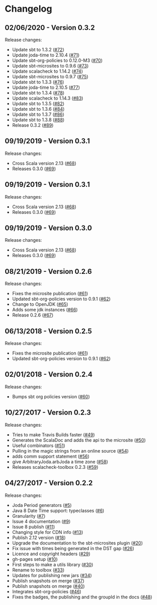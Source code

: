# Changelog

## 02/06/2020 - Version 0.3.2

Release changes:

* Update sbt to 1.3.2 ([#72](https://github.com/47degrees/scalacheck-toolbox/pull/72))
* Update joda-time to 2.10.4 ([#71](https://github.com/47degrees/scalacheck-toolbox/pull/71))
* Update sbt-org-policies to 0.12.0-M3 ([#70](https://github.com/47degrees/scalacheck-toolbox/pull/70))
* Update sbt-microsites to 0.9.6 ([#73](https://github.com/47degrees/scalacheck-toolbox/pull/73))
* Update scalacheck to 1.14.2 ([#74](https://github.com/47degrees/scalacheck-toolbox/pull/74))
* Update sbt-microsites to 0.9.7 ([#75](https://github.com/47degrees/scalacheck-toolbox/pull/75))
* Update sbt to 1.3.3 ([#76](https://github.com/47degrees/scalacheck-toolbox/pull/76))
* Update joda-time to 2.10.5 ([#77](https://github.com/47degrees/scalacheck-toolbox/pull/77))
* Update sbt to 1.3.4 ([#78](https://github.com/47degrees/scalacheck-toolbox/pull/78))
* Update scalacheck to 1.14.3 ([#83](https://github.com/47degrees/scalacheck-toolbox/pull/83))
* Update sbt to 1.3.5 ([#82](https://github.com/47degrees/scalacheck-toolbox/pull/82))
* Update sbt to 1.3.6 ([#84](https://github.com/47degrees/scalacheck-toolbox/pull/84))
* Update sbt to 1.3.7 ([#86](https://github.com/47degrees/scalacheck-toolbox/pull/86))
* Update sbt to 1.3.8 ([#88](https://github.com/47degrees/scalacheck-toolbox/pull/88))
* Release 0.3.2 ([#89](https://github.com/47degrees/scalacheck-toolbox/pull/89))


## 09/19/2019 - Version 0.3.1

Release changes:

* Cross Scala version 2.13 ([#68](https://github.com/47degrees/scalacheck-toolbox/pull/68))
* Releases 0.3.0 ([#69](https://github.com/47degrees/scalacheck-toolbox/pull/69))


## 09/19/2019 - Version 0.3.1

Release changes:

* Cross Scala version 2.13 ([#68](https://github.com/47degrees/scalacheck-toolbox/pull/68))
* Releases 0.3.0 ([#69](https://github.com/47degrees/scalacheck-toolbox/pull/69))


## 09/19/2019 - Version 0.3.0

Release changes:

* Cross Scala version 2.13 ([#68](https://github.com/47degrees/scalacheck-toolbox/pull/68))
* Releases 0.3.0 ([#69](https://github.com/47degrees/scalacheck-toolbox/pull/69))


## 08/21/2019 - Version 0.2.6

Release changes:

* Fixes the microsite publication ([#61](https://github.com/47degrees/scalacheck-toolbox/pull/61))
* Updated sbt-org-policies version to 0.9.1 ([#62](https://github.com/47degrees/scalacheck-toolbox/pull/62))
* Change to OpenJDK ([#65](https://github.com/47degrees/scalacheck-toolbox/pull/65))
* Adds some jdk instances ([#66](https://github.com/47degrees/scalacheck-toolbox/pull/66))
* Release 0.2.6 ([#67](https://github.com/47degrees/scalacheck-toolbox/pull/67))


## 06/13/2018 - Version 0.2.5

Release changes:

* Fixes the microsite publication ([#61](https://github.com/47degrees/scalacheck-toolbox/pull/61))
* Updated sbt-org-policies version to 0.9.1 ([#62](https://github.com/47degrees/scalacheck-toolbox/pull/62))


## 02/01/2018 - Version 0.2.4

Release changes:

* Bumps sbt org policies version ([#60](https://github.com/47degrees/scalacheck-toolbox/pull/60))


## 10/27/2017 - Version 0.2.3

Release changes:

* Tries to make Travis Builds faster ([#49](https://github.com/47degrees/scalacheck-toolbox/pull/49))
* Generates the ScalaDoc and adds the api to the microsite ([#50](https://github.com/47degrees/scalacheck-toolbox/pull/50))
* Useful combinators ([#51](https://github.com/47degrees/scalacheck-toolbox/pull/51))
* Pulling in the magic strings from an online source ([#54](https://github.com/47degrees/scalacheck-toolbox/pull/54))
* adds comm support statement ([#56](https://github.com/47degrees/scalacheck-toolbox/pull/56))
* give ArbitraryJoda.arbJoda a time zone ([#58](https://github.com/47degrees/scalacheck-toolbox/pull/58))
* Releases scalacheck-toolbox 0.2.3 ([#59](https://github.com/47degrees/scalacheck-toolbox/pull/59))


## 04/27/2017 - Version 0.2.2

Release changes:

* Joda Period generators ([#5](https://github.com/47degrees/scalacheck-toolbox/pull/5))
* Java 8 Date Time support: typeclasses ([#6](https://github.com/47degrees/scalacheck-toolbox/pull/6))
* Granularity ([#7](https://github.com/47degrees/scalacheck-toolbox/pull/7))
* Issue 4 documentation ([#9](https://github.com/47degrees/scalacheck-toolbox/pull/9))
* Issue 8 publish ([#11](https://github.com/47degrees/scalacheck-toolbox/pull/11))
* Changing style for CDN info ([#13](https://github.com/47degrees/scalacheck-toolbox/pull/13))
* Publish 2.12 version ([#18](https://github.com/47degrees/scalacheck-toolbox/pull/18))
* Upgrade the documentation to the sbt-microsites plugin ([#20](https://github.com/47degrees/scalacheck-toolbox/pull/20))
* Fix issue with times being generated in the DST gap ([#26](https://github.com/47degrees/scalacheck-toolbox/pull/26))
* Licence and copyright headers ([#29](https://github.com/47degrees/scalacheck-toolbox/pull/29))
* gh-pages setup ([#10](https://github.com/47degrees/scalacheck-toolbox/pull/10))
* First steps to make a utils library ([#30](https://github.com/47degrees/scalacheck-toolbox/pull/30))
* Rename to toolbox ([#33](https://github.com/47degrees/scalacheck-toolbox/pull/33))
* Updates for publishing new jars ([#34](https://github.com/47degrees/scalacheck-toolbox/pull/34))
* Publish snapshots on merge ([#37](https://github.com/47degrees/scalacheck-toolbox/pull/37))
* Publish snapshots on merge ([#40](https://github.com/47degrees/scalacheck-toolbox/pull/40))
* Integrates sbt-org-policies ([#46](https://github.com/47degrees/scalacheck-toolbox/pull/46))
* Fixes the badges, the publishing and the groupId in the docs ([#48](https://github.com/47degrees/scalacheck-toolbox/pull/48))